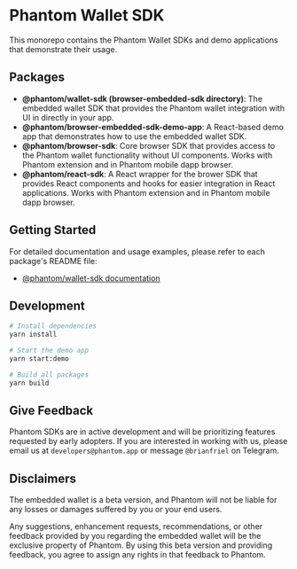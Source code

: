 # Phantom Wallet SDK

This monorepo contains the Phantom Wallet SDKs and demo applications that demonstrate their usage.

## Packages

- **@phantom/wallet-sdk (browser-embedded-sdk directory)**: The embedded wallet SDK that provides the Phantom wallet integration with UI in directly in your app.
- **@phantom/browser-embedded-sdk-demo-app**: A React-based demo app that demonstrates how to use the embedded wallet SDK.
- **@phantom/browser-sdk**: Core browser SDK that provides access to the Phantom wallet functionality without UI components. Works with Phantom extension and in Phantom mobile dapp browser.
- **@phantom/react-sdk**: A React wrapper for the brower SDK that provides React components and hooks for easier integration in React applications. Works with Phantom extension and in Phantom mobile dapp browser.

## Getting Started

For detailed documentation and usage examples, please refer to each package's README file:
- [@phantom/wallet-sdk documentation](./packages/browser-embedded-sdk/README.md)

## Development

```bash
# Install dependencies
yarn install

# Start the demo app
yarn start:demo

# Build all packages
yarn build
```

## Give Feedback

Phantom SDKs are in active development and will be prioritizing features requested by early adopters. If you are
interested in working with us, please email us at `developers@phantom.app` or message `@brianfriel` on Telegram.

## Disclaimers

The embedded wallet is a beta version, and Phantom will not be liable for any losses or damages suffered by you or your end users.

Any suggestions, enhancement requests, recommendations, or other feedback provided by you regarding the embedded wallet will be the exclusive property of Phantom. By using this beta version and providing feedback, you agree to assign any rights in that feedback to Phantom.
